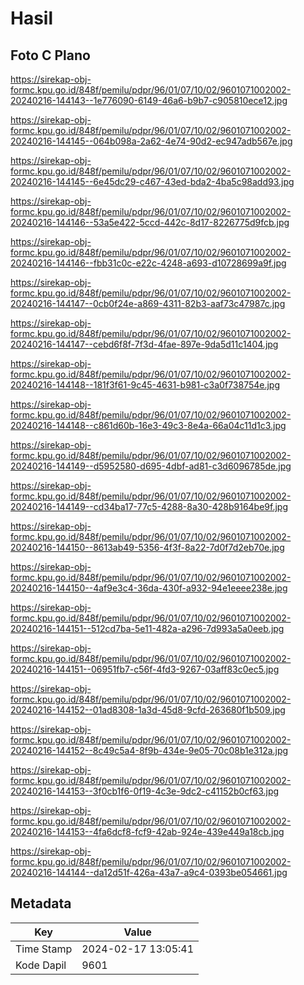 # Hasil

## Foto C Plano

https://sirekap-obj-formc.kpu.go.id/848f/pemilu/pdpr/96/01/07/10/02/9601071002002-20240216-144143--1e776090-6149-46a6-b9b7-c905810ece12.jpg

https://sirekap-obj-formc.kpu.go.id/848f/pemilu/pdpr/96/01/07/10/02/9601071002002-20240216-144145--064b098a-2a62-4e74-90d2-ec947adb567e.jpg

https://sirekap-obj-formc.kpu.go.id/848f/pemilu/pdpr/96/01/07/10/02/9601071002002-20240216-144145--6e45dc29-c467-43ed-bda2-4ba5c98add93.jpg

https://sirekap-obj-formc.kpu.go.id/848f/pemilu/pdpr/96/01/07/10/02/9601071002002-20240216-144146--53a5e422-5ccd-442c-8d17-8226775d9fcb.jpg

https://sirekap-obj-formc.kpu.go.id/848f/pemilu/pdpr/96/01/07/10/02/9601071002002-20240216-144146--fbb31c0c-e22c-4248-a693-d10728699a9f.jpg

https://sirekap-obj-formc.kpu.go.id/848f/pemilu/pdpr/96/01/07/10/02/9601071002002-20240216-144147--0cb0f24e-a869-4311-82b3-aaf73c47987c.jpg

https://sirekap-obj-formc.kpu.go.id/848f/pemilu/pdpr/96/01/07/10/02/9601071002002-20240216-144147--cebd6f8f-7f3d-4fae-897e-9da5d11c1404.jpg

https://sirekap-obj-formc.kpu.go.id/848f/pemilu/pdpr/96/01/07/10/02/9601071002002-20240216-144148--181f3f61-9c45-4631-b981-c3a0f738754e.jpg

https://sirekap-obj-formc.kpu.go.id/848f/pemilu/pdpr/96/01/07/10/02/9601071002002-20240216-144148--c861d60b-16e3-49c3-8e4a-66a04c11d1c3.jpg

https://sirekap-obj-formc.kpu.go.id/848f/pemilu/pdpr/96/01/07/10/02/9601071002002-20240216-144149--d5952580-d695-4dbf-ad81-c3d6096785de.jpg

https://sirekap-obj-formc.kpu.go.id/848f/pemilu/pdpr/96/01/07/10/02/9601071002002-20240216-144149--cd34ba17-77c5-4288-8a30-428b9164be9f.jpg

https://sirekap-obj-formc.kpu.go.id/848f/pemilu/pdpr/96/01/07/10/02/9601071002002-20240216-144150--8613ab49-5356-4f3f-8a22-7d0f7d2eb70e.jpg

https://sirekap-obj-formc.kpu.go.id/848f/pemilu/pdpr/96/01/07/10/02/9601071002002-20240216-144150--4af9e3c4-36da-430f-a932-94e1eeee238e.jpg

https://sirekap-obj-formc.kpu.go.id/848f/pemilu/pdpr/96/01/07/10/02/9601071002002-20240216-144151--512cd7ba-5e11-482a-a296-7d993a5a0eeb.jpg

https://sirekap-obj-formc.kpu.go.id/848f/pemilu/pdpr/96/01/07/10/02/9601071002002-20240216-144151--06951fb7-c56f-4fd3-9267-03aff83c0ec5.jpg

https://sirekap-obj-formc.kpu.go.id/848f/pemilu/pdpr/96/01/07/10/02/9601071002002-20240216-144152--01ad8308-1a3d-45d8-9cfd-263680f1b509.jpg

https://sirekap-obj-formc.kpu.go.id/848f/pemilu/pdpr/96/01/07/10/02/9601071002002-20240216-144152--8c49c5a4-8f9b-434e-9e05-70c08b1e312a.jpg

https://sirekap-obj-formc.kpu.go.id/848f/pemilu/pdpr/96/01/07/10/02/9601071002002-20240216-144153--3f0cb1f6-0f19-4c3e-9dc2-c41152b0cf63.jpg

https://sirekap-obj-formc.kpu.go.id/848f/pemilu/pdpr/96/01/07/10/02/9601071002002-20240216-144153--4fa6dcf8-fcf9-42ab-924e-439e449a18cb.jpg

https://sirekap-obj-formc.kpu.go.id/848f/pemilu/pdpr/96/01/07/10/02/9601071002002-20240216-144144--da12d51f-426a-43a7-a9c4-0393be054661.jpg


## Metadata

| Key        | Value               |
| ---------- | ------------------- |
| Time Stamp | 2024-02-17 13:05:41 |
| Kode Dapil | 9601                |



